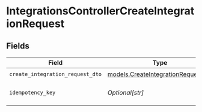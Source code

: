 # IntegrationsControllerCreateIntegrationRequest


## Fields

| Field                                                                          | Type                                                                           | Required                                                                       | Description                                                                    |
| ------------------------------------------------------------------------------ | ------------------------------------------------------------------------------ | ------------------------------------------------------------------------------ | ------------------------------------------------------------------------------ |
| `create_integration_request_dto`                                               | [models.CreateIntegrationRequestDto](../models/createintegrationrequestdto.md) | :heavy_check_mark:                                                             | N/A                                                                            |
| `idempotency_key`                                                              | *Optional[str]*                                                                | :heavy_minus_sign:                                                             | A header for idempotency purposes                                              |